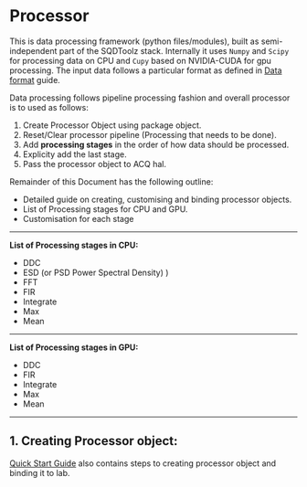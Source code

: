 # Processor

This is data processing framework (python files/modules), built as semi-independent part of the SQDToolz stack. Internally it uses ```Numpy``` and ```Scipy``` for processing data on CPU and ```Cupy``` based on NVIDIA-CUDA for gpu processing. The input data follows a particular format as defined in [Data format]() guide. 
  
Data processing follows pipeline processing fashion and overall processor is to used as follows:
   
1. Create Processor Object using package object.
2. Reset/Clear processor pipeline (Processing that needs to be done).
3. Add **processing stages** in the order of how data should be processed.
4. Explicity add the last stage.
5. Pass the processor object to ACQ hal.
      
Remainder of this Document has the following outline:
   
* Detailed guide on creating, customising and binding processor objects.
* List of Processing stages for CPU and GPU.
* Customisation for each stage
___
**List of Processing stages in CPU:**
   
* DDC
* ESD (or PSD Power Spectral Density) )
* FFT 
* FIR
* Integrate
* Max
* Mean
   
___
**List of Processing stages in GPU:**
   
* DDC
* FIR
* Integrate
* Max
* Mean
___
## 1. Creating Processor object:
    
[Quick Start Guide](../quickstart.md#5creating-and-binding-processor) also contains steps to creating processor object and binding it to lab.   
   
###
